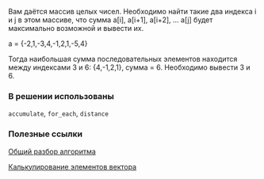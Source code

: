 Вам даётся массив целых чисел. Необходимо найти такие два индекса i и j в этом массиве, 
что сумма a[i], a[i+1], a[i+2], … a[j] будет максимально возможной и вывести их.

a = {-2,1,-3,4,-1,2,1,-5,4}

Тогда наибольшая сумма последовательных элементов находится между индексами 3 и 6: {4,-1,2,1}, сумма = 6. 
Необходимо вывести 3 и 6.

### В решении использованы

`accumulate`, `for_each`, `distance`

### Полезные ссылки

[Общий разбор алгоритма](https://www.codelab.ru/task/max_sum_sequence/)

[Калькулирование элементов вектора](https://www.techiedelight.com/ru/get-sum-elements-container-cpp/)
